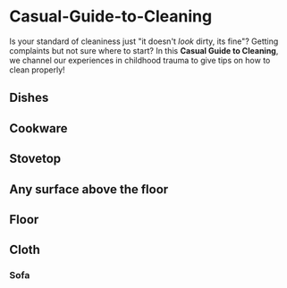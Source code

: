 # Casual-Guide-to-Cleaning
Is your standard of cleaniness just "it doesn't *look* dirty, its fine"?
Getting complaints but not sure where to start?
In this **Casual Guide to Cleaning**, we channel our experiences in childhood trauma to give tips on how to clean properly!

## Dishes

## Cookware
## Stovetop
## Any surface above the floor
## Floor
## Cloth 
### Sofa

